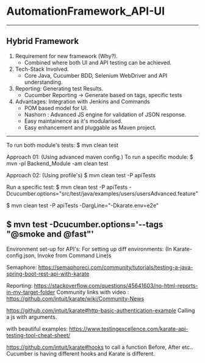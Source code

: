 # AutomationFramework_API-UI

--------------------------------------------------------------------------------------------
Hybrid Framework
--------------------------------------------------------------------------------------------
1. Requirement for new framework (Why?).
	- Combined where both UI and API testing can be achieved.
2. Tech-Stack Involved. 
	- Core Java, Cucumber BDD, Selenium WebDriver and API understanding.
3. Reporting: Generating test Results.
	- Cucumber Reporting -> Generate based on tags, specific tests
4. Advantages: Integration with Jenkins and Commands
	- POM based model for UI.
	- Nashorn : Advanced JS engine for validation of JSON response.
	- Easy maintainence as it's modularised.
	- Easy enhancement and pluggable as Maven project.

--------------------------------------------------------------------------------------------
To run both module's tests: 
$ mvn clean test

Approach 01: (Using advanced maven config.)
To run a specific module: 
$ mvn -pl Backend_Module -am clean test

Approach 02: (Using profile's)
$ mvn clean test -P apiTests

Run a specific test:
$ mvn clean test -P apiTests -Dcucumber.options="src/test/java/examples/users/usersAdvanced.feature"

$ mvn clean test -P apiTests -DargLine="-Dkarate.env=e2e"

$ mvn test -Dcucumber.options='--tags "@smoke and @fast"'
------------------------------------------------------------------------------------------------

Environment set-up for API's: 
For setting up diff environments: (In Karate-config.json, Invoke from Command Line)s

Semaphore: https://semaphoreci.com/community/tutorials/testing-a-java-spring-boot-rest-api-with-karate

Reporting: https://stackoverflow.com/questions/45641603/no-html-reports-in-my-target-folder
Community links with video : https://github.com/intuit/karate/wiki/Community-News

https://github.com/intuit/karate#http-basic-authentication-example
Calling a js with arguments.

with beautiful examples:
https://www.testingexcellence.com/karate-api-testing-tool-cheat-sheet/

https://github.com/intuit/karate#hooks 
to call a function Before, After etc..  Cucumber is having different hooks and Karate is different.
